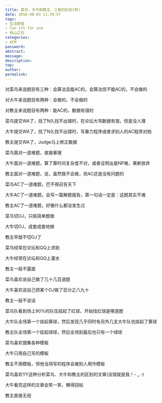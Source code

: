 ```yaml
---
title: 菜鸟，大牛和教主，三者的区别(转)
date: 2018-08-03 11:39:57
tags:
- 生活随笔
- fun sth for acm
- 他山之石
categories:
- ACM
password:
abstract:
message:
description:
top:
author:
permalink:
---
```


对菜鸟来说题目有三种：会算法且能AC的，会算法但不能AC的，不会做的

对大牛来说题目有两种：会做的，不会做的

对教主来说题目有两种：能AC的，数据有错的



菜鸟提交WA了，找了N久找不出错时，在论坛大骂数据有错，但是没人理

大牛提交WA了，找了N久找不出错时，写暴力程序或者求别人的AC程序对拍

教主提交WA了，Judge马上修正数据



菜鸟面对一道难题，直接暴搜

大牛面对一道难题，算了算时间复杂度不对，或者证明出是NP难，果断放弃

教主面对一道难题，说，虽然我不会做，但AC还是没有问题的



菜鸟AC了一道难题，巴不得召告天下

大牛AC了一道难题，会写一篇解题报告，第一句话一定是：这题其实不难

教主AC了一道难题，好像什么都没发生过



菜鸟切OJ，只挑简单题做

大牛切OJ，成套成套地做

教主早就不切OJ了



菜鸟经常在论坛和QQ上求助

大牛经常在论坛和QQ上灌水

教主一般不露面



菜鸟喜欢说自己做了几十几百道题

大牛喜欢说自己把某个OJ做了百分之八九十

教主一般不说话


菜鸟队看到场上90%的队伍挂起了红球，开始找红球是哪道题

大牛队全场第一个挂起黄球，然后发现几乎同时有另外几支大牛队也挂起了黄球

教主队全场第一个挂起绿球，然后全场到最后也只有一个绿球



菜鸟喜欢搜集各种模板

大牛只用自己写的模板

教主不用模板，但他当场写的程序会被别人用作模板


菜鸟喜欢YY这种分析菜鸟、大牛和教主的区别的文章(没错就是我！- _ -)

大牛看完这样的文章会笑一笑，懒得回帖

教主直接无视

